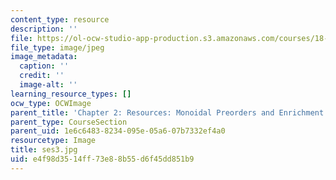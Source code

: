 ```yaml
---
content_type: resource
description: ''
file: https://ol-ocw-studio-app-production.s3.amazonaws.com/courses/18-s097-applied-category-theory-january-iap-2019/e4f98d3514ff73e88b55d6f45dd851b9_ses3.jpg
file_type: image/jpeg
image_metadata:
  caption: ''
  credit: ''
  image-alt: ''
learning_resource_types: []
ocw_type: OCWImage
parent_title: 'Chapter 2: Resources: Monoidal Preorders and Enrichment'
parent_type: CourseSection
parent_uid: 1e6c6483-8234-095e-05a6-07b7332ef4a0
resourcetype: Image
title: ses3.jpg
uid: e4f98d35-14ff-73e8-8b55-d6f45dd851b9
---
```


